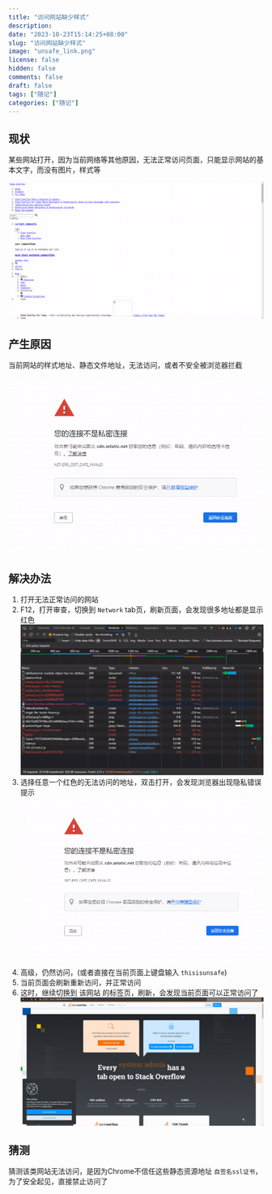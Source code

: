 ```yaml
---
title: "访问网站缺少样式"
description:
date: "2023-10-23T15:14:25+08:00"
slug: "访问网站缺少样式"
image: "unsafe_link.png"
license: false
hidden: false
comments: false
draft: false
tags: ["随记"]
categories: ["随记"]
---
```

## 现状

某些网站打开，因为当前网络等其他原因，无法正常访问页面，只能显示网站的基本文字，而没有图片，样式等

![stackoverflow无法显示样式](stackoverflow.png)

## 产生原因

当前网站的样式地址、静态文件地址，无法访问，或者不安全被浏览器拦截

![您的链接不是私密链接](unsafe_link.png)

## 解决办法

1. 打开无法正常访问的网站
2. F12，打开审查，切换到 `Network` tab页，刷新页面，会发现很多地址都是显示红色
   ![F12](not_access.png)
3. 选择任意一个红色的无法访问的地址，双击打开，会发现浏览器出现隐私错误提示
   ![您的链接不是私密链接](unsafe_link.png)
4. 高级，仍然访问，(或者直接在当前页面上键盘输入 `thisisunsafe`)
5. 当前页面会刷新重新访问，并正常访问
6. 这时，继续切换到 该网站 的标签页，刷新，会发现当前页面可以正常访问了
   ![正常访问](success.png)

## 猜测

猜测该类网站无法访问，是因为Chrome不信任这些静态资源地址 `自签名ssl证书`，为了安全起见，直接禁止访问了
